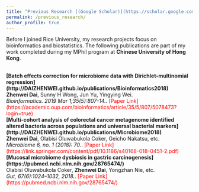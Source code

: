 ```yaml
---
title: "Previous Research [(Google Scholar)](https://scholar.google.com/citations?user=f73pQXsAAAAJ&hl=en&oi=ao)"
permalink: /previous_research/
author_profile: true
---
```



Before I joined Rice University, my research projects focus on bioinformatics and biostatistics. The following publications are part of my work completed during my MPhil program at <b>Chinese University of Hong Kong</b>. 


<br>
<b>[Batch effects correction for microbiome data with Dirichlet-multinomial regression](http://DAIZHENWEI.github.io/publications/Bioinformatics2018)</b> <br> 
<b>Zhenwei Dai</b>, Sunny H Wong, Jun Yu, Yingying Wei. <br> 
<i>Bioinformatics. 2019 Mar 1;35(5):807-14.</i>. <span style="color:red"> [Paper Link](https://academic.oup.com/bioinformatics/article/35/5/807/5078473?login=true)</span>

<br>
<b>[Multi-cohort analysis of colorectal cancer metagenome identified altered bacteria across populations and universal bacterial markers](http://DAIZHENWEI.github.io/publications/Microbiome2018)</b> <br> 
<b>Zhenwei Dai</b>, Olabisi Oluwabukola Coker, Geicho Nakatsu, etc. <br> 
<i>Microbiome 6, no. 1 (2018): 70.</i>. <span style="color:red"> [Paper Link](https://link.springer.com/content/pdf/10.1186/s40168-018-0451-2.pdf)</span>

<br>
<b>[Mucosal microbiome dysbiosis in gastric carcinogenesis](https://pubmed.ncbi.nlm.nih.gov/28765474/)</b> <br> 
Olabisi Oluwabukola Coker, <b>Zhenwei Dai</b>, Yongzhan Nie, etc. <br> 
<i>Gut, 67(6):1024–1032, 2018.</i>. <span style="color:red"> [Paper Link](https://pubmed.ncbi.nlm.nih.gov/28765474/)</span>